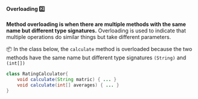 <link rel="stylesheet" href="{{baseUrl}}/css/textbook.css">

<div class="website-content">

<div id="title">

#### Overloading :two:

</div>

<div id="body">

**Method overloading is when there are multiple methods with the same name but different type signatures.** Overloading is used to indicate that multiple operations do similar things but take different parameters. 

<tip-box type="primary">

<include src="../../../common/definitions.md#def-type-signature" />

</tip-box>

<tip-box>

:package: In the class below, the `calculate` method is overloaded because the two methods have the same name but different type signatures `(String)` and `(int[])`

```java
class RatingCalculator{
    void calculate(String matric) { ... }
    void calculate(int[] averages) { ... }
}
```

</tip-box>


</div>

<div id="extras">
</div>

</div>
